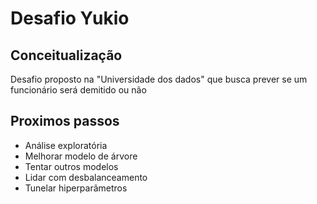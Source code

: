 # Desafio Yukio

## Conceitualização
Desafio proposto na "Universidade dos dados" que busca prever se um funcionário será demitido ou não

## Proximos passos

- Análise exploratória
- Melhorar modelo de árvore
- Tentar outros modelos
- Lidar com desbalanceamento
- Tunelar hiperparâmetros
